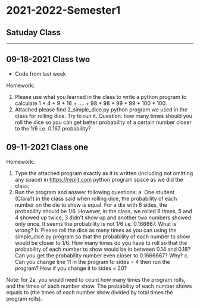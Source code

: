 # 2021-2022-Semester1
## Satuday Class

----

## 09-18-2021 Class two
* Code from last week

Homework:
1. Please use what you learned in the class to write a python program to calculate 
1 + 4 + 9 + 16 + .... + 98 * 98 + 99 * 99 + 100 * 100.
2. Attached please find 2_simple_dice.py python program we used in the class for rolling dice. Try to run it. Question: how many times should you roll the dice so you can get better probability of a certain number closer to the 1/6 i.e. 0.167 probability?


## 09-11-2021 Class one
Homework:

1. Type the attached program exactly as it is written (including not omitting any space) in https://replit.com python program space as we did the class;
2. Run the program and answer following questions:
a. One student (Clara?) in the class said when rolling dice, the probability of each number on the die to show is equal. For a die with 6 sides, the probability should be 1/6. However, in the class, we rolled 6 times, 5 and 4 showed up twice, 3 didn't show up and another two numbers showed only once. It seems the probability is not 1/6 i.e. 0.166667. What is wrong?
b. Please roll the dice as many times as you can using the simple_dice.py program so that the probability of each number to show would be closer to 1/6. How many times do you have to roll so that the probability of each number to show would be in between 0.14 and 0.18? Can you get the probability number even closer to 0.1666667? Why?
c. Can you change line 11 in the program to sides = 4 then run the program? How if you change it to sides = 20?

Note: for 2a, you would need to count how many times the program rolls, and the times of each number show. The probability of each number shows equals to (the times of each number show divided by total times the program rolls). 

